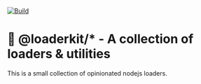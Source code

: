 [![Build](https://github.com/braidnetworks/loaderkit/actions/workflows/build.yaml/badge.svg)](https://github.com/braidnetworks/loaderkit/actions/workflows/build.yaml)

🧲 @loaderkit/* - A collection of loaders & utilities
=====================================================

This is a small collection of opinionated nodejs loaders.
